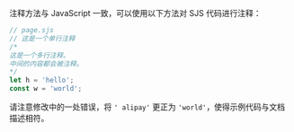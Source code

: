 注释方法与 JavaScript 一致，可以使用以下方法对 SJS 代码进行注释：

```javascript
// page.sjs
// 这是一个单行注释
/*
这是一个多行注释。
中间的内容都会被注释。
*/
let h = 'hello';
const w = 'world';
```

请注意修改中的一处错误，将 `' alipay'` 更正为 `'world'`，使得示例代码与文档描述相符。
